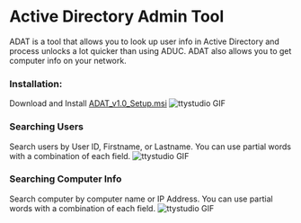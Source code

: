# Active Directory Admin Tool

ADAT is a tool that allows you to look up user info in Active Directory and process unlocks a lot quicker than using ADUC.
ADAT also allows you to get computer info on your network.

### Installation:
Download and Install [ADAT_v1.0_Setup.msi](https://github.com/Arman519/ADAT/blob/master/ADAT_v1.0_Setup.msi)
![ttystudio GIF](http://g.recordit.co/A9sF2bQqcQ.gif)

### Searching Users
Search users by User ID, Firstname, or Lastname.
You can use partial words with a combination of each field.
![ttystudio GIF](http://g.recordit.co/YRopDFuSlS.gif)

### Searching Computer Info
Search computer by computer name or IP Address.
You can use partial words with a combination of each field.
![ttystudio GIF](http://g.recordit.co/rcms7bLUw6.gif)
